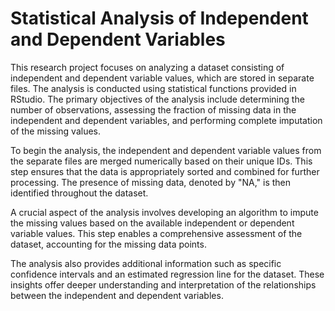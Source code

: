 # Statistical Analysis of Independent and Dependent Variables
This research project focuses on analyzing a dataset consisting of independent and dependent variable values, which are stored in separate files. The analysis is conducted using statistical functions provided in RStudio. The primary objectives of the analysis include determining the number of observations, assessing the fraction of missing data in the independent and dependent variables, and performing complete imputation of the missing values.   

To begin the analysis, the independent and dependent variable values from the separate files are merged numerically based on their unique IDs. This step ensures that the data is appropriately sorted and combined for further processing. The presence of missing data, denoted by "NA," is then identified throughout the dataset.

A crucial aspect of the analysis involves developing an algorithm to impute the missing values based on the available independent or dependent variable values. This step enables a comprehensive assessment of the dataset, accounting for the missing data points.

The analysis also provides additional information such as specific confidence intervals and an estimated regression line for the dataset. These insights offer deeper understanding and interpretation of the relationships between the independent and dependent variables.
